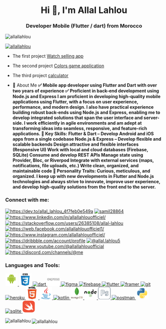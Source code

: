 <h1 align="center">Hi 👋, I'm Allal Lahlou</h1>
<h3 align="center">Developer Mobile (Flutter / dart) from Morocco</h3>

<p align="left"> <img src="https://komarev.com/ghpvc/?username=allallahlou&label=Profile%20views&color=0e75b6&style=flat" alt="allallahlou" /> </p>

<p align="left"> <a href="https://github.com/ryo-ma/github-profile-trophy"><img src="https://github-profile-trophy.vercel.app/?username=allallahlou" alt="allallahlou" /></a> </p>

- The first project [Watch selling app](https://github.com/Allallahlou/App_E-eccommerce)

- The second project [Colors game application](https://github.com/Allallahlou/Color_Screen)

- The third project [calculator](https://github.com/Allallahlou/CalculatrisApp)

- 💬 About Me **✅ Mobile app developer using Flutter and Dart with over two years of experience ✅ Proficient in back-end development using Node.js and Express I am proficient in developing high-quality mobile applications using Flutter, with a focus on user experience, performance, and modern design. I also have practical experience building robust back-ends using Node.js and Express, enabling me to develop integrated solutions that span the user interface and server-side. I work efficiently in agile environments and am adept at transforming ideas into seamless, responsive, and feature-rich applications. 🔧 Key Skills: Flutter & Dart – Develop Android and iOS apps from a single codebase Node.js & Express – Develop flexible and scalable backends Design attractive and flexible interfaces (Responsive UI) Work with local and cloud databases (Firebase, SQLite) Consume and develop REST APIs Manage state using Provider, Bloc, or Riverpod Integrate with external services (maps, notifications, file uploads, etc.) Write clean, organized, and maintainable code 🧠 Personality Traits: Curious, meticulous, and organized. I keep up with new developments in Flutter and Node.js technologies and always strive to innovate, improve user experience, and develop high-quality solutions from the front end to the server.**

<h3 align="left">Connect with me:</h3>
<p align="left">
<a href="https://dev.to/https://dev.to/allal_lahlou_4f7feb0e549a" target="blank"><img align="center" src="https://raw.githubusercontent.com/rahuldkjain/github-profile-readme-generator/master/src/images/icons/Social/devto.svg" alt="https://dev.to/allal_lahlou_4f7feb0e549a" height="30" width="40" /></a>
<a href="https://twitter.com/samil28864" target="blank"><img align="center" src="https://raw.githubusercontent.com/rahuldkjain/github-profile-readme-generator/master/src/images/icons/Social/twitter.svg" alt="samil28864" height="30" width="40" /></a>
<a href="https://linkedin.com/in/https://www.linkedin.com/in/allallahlouofficiel/" target="blank"><img align="center" src="https://raw.githubusercontent.com/rahuldkjain/github-profile-readme-generator/master/src/images/icons/Social/linked-in-alt.svg" alt="https://www.linkedin.com/in/allallahlouofficiel/" height="30" width="40" /></a>
<a href="https://stackoverflow.com/users/https://stackoverflow.com/users/26385108/allal-lahlou" target="blank"><img align="center" src="https://raw.githubusercontent.com/rahuldkjain/github-profile-readme-generator/master/src/images/icons/Social/stack-overflow.svg" alt="https://stackoverflow.com/users/26385108/allal-lahlou" height="30" width="40" /></a>
<a href="https://fb.com/https://web.facebook.com/allallahlouofficiel1/" target="blank"><img align="center" src="https://raw.githubusercontent.com/rahuldkjain/github-profile-readme-generator/master/src/images/icons/Social/facebook.svg" alt="https://web.facebook.com/allallahlouofficiel1/" height="30" width="40" /></a>
<a href="https://instagram.com/https://www.instagram.com/allallahlouofficiel/" target="blank"><img align="center" src="https://raw.githubusercontent.com/rahuldkjain/github-profile-readme-generator/master/src/images/icons/Social/instagram.svg" alt="https://www.instagram.com/allallahlouofficiel/" height="30" width="40" /></a>
<a href="https://dribbble.com/https://dribbble.com/account/profile" target="blank"><img align="center" src="https://raw.githubusercontent.com/rahuldkjain/github-profile-readme-generator/master/src/images/icons/Social/dribbble.svg" alt="https://dribbble.com/account/profile" height="30" width="40" /></a>
<a href="https://medium.com/@allal.lahlou5" target="blank"><img align="center" src="https://raw.githubusercontent.com/rahuldkjain/github-profile-readme-generator/master/src/images/icons/Social/medium.svg" alt="@allal.lahlou5" height="30" width="40" /></a>
<a href="https://www.youtube.com/c/https://www.youtube.com/@allallahlouofficial" target="blank"><img align="center" src="https://raw.githubusercontent.com/rahuldkjain/github-profile-readme-generator/master/src/images/icons/Social/youtube.svg" alt="https://www.youtube.com/@allallahlouofficial" height="30" width="40" /></a>
<a href="https://discord.gg/https://discord.com/channels/@me" target="blank"><img align="center" src="https://raw.githubusercontent.com/rahuldkjain/github-profile-readme-generator/master/src/images/icons/Social/discord.svg" alt="https://discord.com/channels/@me" height="30" width="40" /></a>
</p>

<h3 align="left">Languages and Tools:</h3>
<p align="left"> <a href="https://developer.android.com" target="_blank" rel="noreferrer"> <img src="https://raw.githubusercontent.com/devicons/devicon/master/icons/android/android-original-wordmark.svg" alt="android" width="40" height="40"/> </a> <a href="https://www.w3schools.com/css/" target="_blank" rel="noreferrer"> <img src="https://raw.githubusercontent.com/devicons/devicon/master/icons/css3/css3-original-wordmark.svg" alt="css3" width="40" height="40"/> </a> <a href="https://dart.dev" target="_blank" rel="noreferrer"> <img src="https://www.vectorlogo.zone/logos/dartlang/dartlang-icon.svg" alt="dart" width="40" height="40"/> </a> <a href="https://expressjs.com" target="_blank" rel="noreferrer"> <img src="https://raw.githubusercontent.com/devicons/devicon/master/icons/express/express-original-wordmark.svg" alt="express" width="40" height="40"/> </a> <a href="https://www.figma.com/" target="_blank" rel="noreferrer"> <img src="https://www.vectorlogo.zone/logos/figma/figma-icon.svg" alt="figma" width="40" height="40"/> </a> <a href="https://firebase.google.com/" target="_blank" rel="noreferrer"> <img src="https://www.vectorlogo.zone/logos/firebase/firebase-icon.svg" alt="firebase" width="40" height="40"/> </a> <a href="https://flutter.dev" target="_blank" rel="noreferrer"> <img src="https://www.vectorlogo.zone/logos/flutterio/flutterio-icon.svg" alt="flutter" width="40" height="40"/> </a> <a href="https://www.framer.com/" target="_blank" rel="noreferrer"> <img src="https://www.vectorlogo.zone/logos/framer/framer-icon.svg" alt="framer" width="40" height="40"/> </a> <a href="https://git-scm.com/" target="_blank" rel="noreferrer"> <img src="https://www.vectorlogo.zone/logos/git-scm/git-scm-icon.svg" alt="git" width="40" height="40"/> </a> <a href="https://heroku.com" target="_blank" rel="noreferrer"> <img src="https://www.vectorlogo.zone/logos/heroku/heroku-icon.svg" alt="heroku" width="40" height="40"/> </a> <a href="https://www.w3.org/html/" target="_blank" rel="noreferrer"> <img src="https://raw.githubusercontent.com/devicons/devicon/master/icons/html5/html5-original-wordmark.svg" alt="html5" width="40" height="40"/> </a> <a href="https://www.java.com" target="_blank" rel="noreferrer"> <img src="https://raw.githubusercontent.com/devicons/devicon/master/icons/java/java-original.svg" alt="java" width="40" height="40"/> </a> <a href="https://kotlinlang.org" target="_blank" rel="noreferrer"> <img src="https://www.vectorlogo.zone/logos/kotlinlang/kotlinlang-icon.svg" alt="kotlin" width="40" height="40"/> </a> <a href="https://www.mongodb.com/" target="_blank" rel="noreferrer"> <img src="https://raw.githubusercontent.com/devicons/devicon/master/icons/mongodb/mongodb-original-wordmark.svg" alt="mongodb" width="40" height="40"/> </a> <a href="https://nodejs.org" target="_blank" rel="noreferrer"> <img src="https://raw.githubusercontent.com/devicons/devicon/master/icons/nodejs/nodejs-original-wordmark.svg" alt="nodejs" width="40" height="40"/> </a> <a href="https://www.photoshop.com/en" target="_blank" rel="noreferrer"> <img src="https://raw.githubusercontent.com/devicons/devicon/master/icons/photoshop/photoshop-line.svg" alt="photoshop" width="40" height="40"/> </a> <a href="https://postman.com" target="_blank" rel="noreferrer"> <img src="https://www.vectorlogo.zone/logos/getpostman/getpostman-icon.svg" alt="postman" width="40" height="40"/> </a> <a href="https://www.python.org" target="_blank" rel="noreferrer"> <img src="https://raw.githubusercontent.com/devicons/devicon/master/icons/python/python-original.svg" alt="python" width="40" height="40"/> </a> <a href="https://www.sqlite.org/" target="_blank" rel="noreferrer"> <img src="https://www.vectorlogo.zone/logos/sqlite/sqlite-icon.svg" alt="sqlite" width="40" height="40"/> </a> <a href="https://developer.apple.com/swift/" target="_blank" rel="noreferrer"> <img src="https://raw.githubusercontent.com/devicons/devicon/master/icons/swift/swift-original.svg" alt="swift" width="40" height="40"/> </a> </p>

<p><img align="left" src="https://github-readme-stats.vercel.app/api/top-langs?username=allallahlou&show_icons=true&locale=en&layout=compact" alt="allallahlou" /></p>

<p>&nbsp;<img align="center" src="https://github-readme-stats.vercel.app/api?username=allallahlou&show_icons=true&locale=en" alt="allallahlou" /></p>

